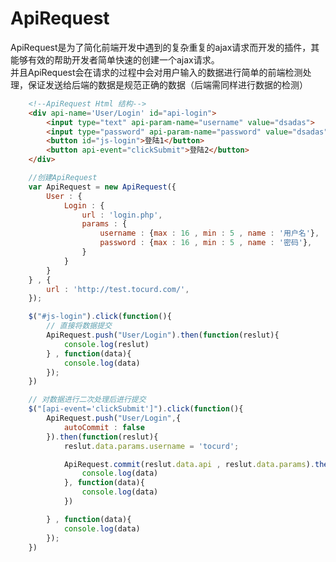 # ApiRequest  
ApiRequest是为了简化前端开发中遇到的复杂重复的ajax请求而开发的插件，其能够有效的帮助开发者简单快速的创建一个ajax请求。  
并且ApiRequest会在请求的过程中会对用户输入的数据进行简单的前端检测处理，保证发送给后端的数据是规范正确的数据（后端需同样进行数据的检测）

```html
	<!--ApiRequest Html 结构-->
	<div api-name='User/Login' id="api-login">
		<input type="text" api-param-name="username" value="dsadas">
		<input type="password" api-param-name="password" value="dsadas">
		<button id="js-login">登陆1</button>
		<button api-event="clickSubmit">登陆2</button>
	</div>

```

```javascript
	//创建ApiRequest
	var ApiRequest = new ApiRequest({
		User : {
			Login : {
				url : 'login.php',
				params : {
					username : {max : 16 , min : 5 , name : '用户名'},
					password : {max : 16 , min : 5 , name : '密码'},
				}
			}
		}
	} , {
		url : 'http://test.tocurd.com/',
	});
```
  

```javascript
	$("#js-login").click(function(){
		// 直接将数据提交
		ApiRequest.push("User/Login").then(function(reslut){
			console.log(reslut)
		} , function(data){
			console.log(data)
		});
	})
```
  

```javascript
	// 对数据进行二次处理后进行提交
	$("[api-event='clickSubmit']").click(function(){
		ApiRequest.push("User/Login",{
			autoCommit : false
		}).then(function(reslut){
			reslut.data.params.username = 'tocurd';

			ApiRequest.commit(reslut.data.api , reslut.data.params).then(function(data){
				console.log(data)
			}, function(data){
				console.log(data)
			})

		} , function(data){
			console.log(data)
		});
	})
```